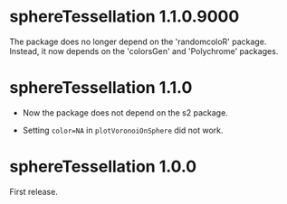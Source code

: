 # sphereTessellation 1.1.0.9000

The package does no longer depend on the 'randomcoloR' package. Instead, it 
now depends on the 'colorsGen' and 'Polychrome' packages.


# sphereTessellation 1.1.0

- Now the package does not depend on the s2 package.

- Setting `color=NA` in `plotVoronoiOnSphere` did not work.


# sphereTessellation 1.0.0

First release.
